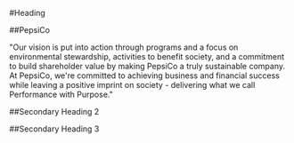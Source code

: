 #Heading 

##PepsiCo

"Our vision is put into action through programs and a focus on environmental stewardship, 
activities to benefit society, and a commitment to build shareholder value by making PepsiCo 
a truly sustainable company. 
At PepsiCo, we're committed to achieving business and financial success while leaving a positive 
imprint on society - delivering what we call Performance with Purpose." 


##Secondary Heading 2

##Secondary Heading 3